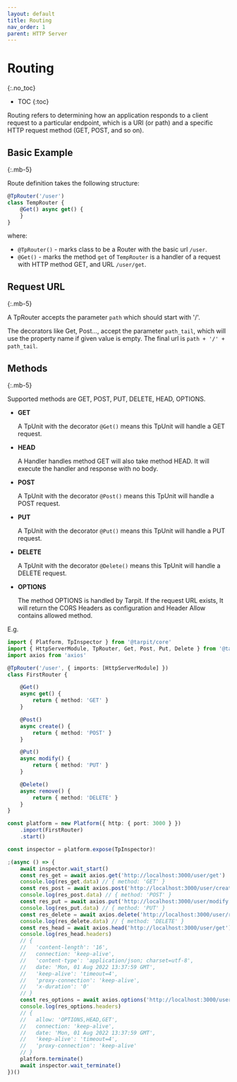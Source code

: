```yaml
---
layout: default
title: Routing
nav_order: 1
parent: HTTP Server
---
```


# Routing
{:.no_toc}

- TOC
{:toc}

Routing refers to determining how an application responds to a client request to a particular endpoint, 
which is a URI (or path) and a specific HTTP request method (GET, POST, and so on).

## Basic Example
{:.mb-5}

Route definition takes the following structure:

```typescript
@TpRouter('/user')
class TempRouter {
    @Get() async get() {
    }
}
```

where:

- `@TpRouter()` - marks class to be a Router with the basic url `/user`.
- `@Get()` - marks the method `get` of `TempRouter` is a handler of a request with HTTP method GET, and URL `/user/get`.

## Request URL
{:.mb-5}

A TpRouter accepts the parameter `path` which should start with '/'.

The decorators like Get, Post..., accept the parameter `path_tail`, which will use the property name if given value is empty.
The final url is `path + '/' + path_tail`.

## Methods
{:.mb-5}

Supported methods are GET, POST, PUT, DELETE, HEAD, OPTIONS.

- **GET**

    A TpUnit with the decorator `@Get()` means this TpUnit will handle a GET request.

- **HEAD**

    A Handler handles method GET will also take method HEAD. It will execute the handler and response with no body.

- **POST**

    A TpUnit with the decorator `@Post()` means this TpUnit will handle a POST request.

- **PUT**

    A TpUnit with the decorator `@Put()` means this TpUnit will handle a PUT request.

- **DELETE**

    A TpUnit with the decorator `@Delete()` means this TpUnit will handle a DELETE request.

- **OPTIONS**

    The method OPTIONS is handled by Tarpit. If the request URL exists,
    It will return the CORS Headers as configuration and Header Allow contains allowed method.

E.g.
```typescript
import { Platform, TpInspector } from '@tarpit/core'
import { HttpServerModule, TpRouter, Get, Post, Put, Delete } from '@tarpit/http'
import axios from 'axios'

@TpRouter('/user', { imports: [HttpServerModule] })
class FirstRouter {

    @Get()
    async get() {
        return { method: 'GET' }
    }

    @Post()
    async create() {
        return { method: 'POST' }
    }

    @Put()
    async modify() {
        return { method: 'PUT' }
    }

    @Delete()
    async remove() {
        return { method: 'DELETE' }
    }
}

const platform = new Platform({ http: { port: 3000 } })
    .import(FirstRouter)
    .start()

const inspector = platform.expose(TpInspector)!

;(async () => {
    await inspector.wait_start()
    const res_get = await axios.get('http://localhost:3000/user/get')
    console.log(res_get.data) // { method: 'GET' }
    const res_post = await axios.post('http://localhost:3000/user/create')
    console.log(res_post.data) // { method: 'POST' }
    const res_put = await axios.put('http://localhost:3000/user/modify')
    console.log(res_put.data) // { method: 'PUT' }
    const res_delete = await axios.delete('http://localhost:3000/user/remove')
    console.log(res_delete.data) // { method: 'DELETE' }
    const res_head = await axios.head('http://localhost:3000/user/get')
    console.log(res_head.headers)
    // {
    //   'content-length': '16',
    //   connection: 'keep-alive',
    //   'content-type': 'application/json; charset=utf-8',
    //   date: 'Mon, 01 Aug 2022 13:37:59 GMT',
    //   'keep-alive': 'timeout=4',
    //   'proxy-connection': 'keep-alive',
    //   'x-duration': '0'
    // }
    const res_options = await axios.options('http://localhost:3000/user/get')
    console.log(res_options.headers)
    // {
    //   allow: 'OPTIONS,HEAD,GET',
    //   connection: 'keep-alive',
    //   date: 'Mon, 01 Aug 2022 13:37:59 GMT',
    //   'keep-alive': 'timeout=4',
    //   'proxy-connection': 'keep-alive'
    // }
    platform.terminate()
    await inspector.wait_terminate()
})()
```
